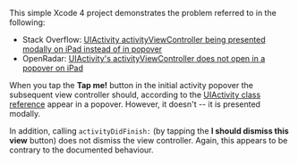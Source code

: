 This simple Xcode 4 project demonstrates the problem referred to in the following:

* Stack Overflow: [UIActivity activityViewController being presented modally on iPad instead of in popover](http://stackoverflow.com/questions/13433718/uiactivity-activityviewcontroller-not-being-presented-modally-on-ipad)
* OpenRadar: [UIActivity's activityViewController does not open in a popover on iPad](http://openradar.appspot.com/12729401)

When you tap the **Tap me!** button in the initial activity popover the subsequent view controller should, according to the [UIActivity class reference](http://developer.apple.com/library/ios/#documentation/UIKit/Reference/UIActivity_Class/Reference/Reference.html) appear in a popover. However, it doesn't -- it is presented modally. 

In addition, calling `activityDidFinish:` (by tapping the **I should dismiss this view** button) does not dismiss the view controller. Again, this appears to be contrary to the documented behaviour.
